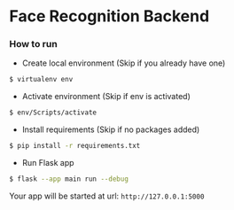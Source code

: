 # Face Recognition Backend

### How to run

- Create local environment (Skip if you already have one)

```bash
$ virtualenv env
```

- Activate environment (Skip if env is activated)

```bash
$ env/Scripts/activate
```

- Install requirements (Skip if no packages added)

```bash
$ pip install -r requirements.txt
```

- Run Flask app

```bash
$ flask --app main run --debug
```

Your app will be started at url: `http://127.0.0.1:5000`
